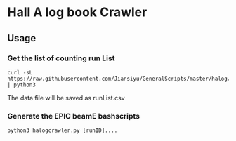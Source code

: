 # Hall A log book Crawler

## Usage

### Get the list of counting run List

```
curl -sL https://raw.githubusercontent.com/Jiansiyu/GeneralScripts/master/halog/halogcrawler.py | python3
```
The data file will be saved as runList.csv

### Generate the EPIC beamE bashscripts 

```
python3 halogcrawler.py [runID]....
```